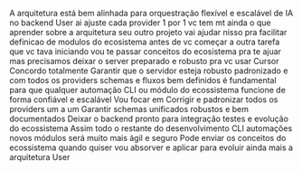 A arquitetura está bem alinhada para orquestração flexível e escalável de IA no backend
User
ai ajuste cada provider 1 por 1
vc tem mt ainda o que aprender sobre a arquitetura  seu outro projeto vai ajudar nisso pra facilitar definicao de modulos do ecosistema antes de vc começar a outra tarefa que vc tava iniciando vou te passar conceitos do ecosistema pra te ajuar
mas precisamos deixar o server preparado e robusto pra vc usar
Cursor
 Concordo totalmente Garantir que o servidor esteja robusto padronizado e com todos os providers schemas e fluxos bem definidos é fundamental para que qualquer automação CLI ou módulo do ecossistema funcione de forma confiável e escalável
Vou focar em
 Corrigir e padronizar todos os providers um a um
 Garantir schemas unificados robustos e bem documentados
 Deixar o backend pronto para integração testes e evolução do ecossistema
Assim todo o restante do desenvolvimento CLI automações novos módulos será muito mais ágil e seguro
Pode enviar os conceitos do ecossistema quando quiser  vou absorver e aplicar para evoluir ainda mais a arquitetura
User